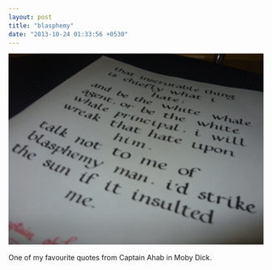 ```yaml
---
layout: post
title: "blasphemy"
date: "2013-10-24 01:33:56 +0530"
---
```


![Talk not to me of blasphemy man](/img/ahab1.jpg)

One of my favourite quotes from Captain Ahab in Moby Dick.
